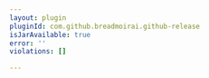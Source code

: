```yaml
---
layout: plugin
pluginId: com.github.breadmoirai.github-release
isJarAvailable: true
error: ''
violations: []

---
```


